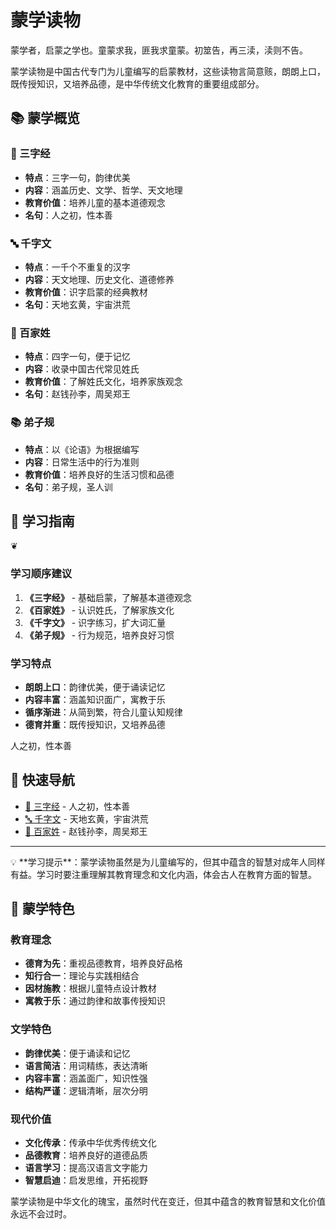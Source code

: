 # 蒙学读物

<div class="literary-quote">
蒙学者，启蒙之学也。童蒙求我，匪我求童蒙。初筮告，再三渎，渎则不告。
</div>

蒙学读物是中国古代专门为儿童编写的启蒙教材，这些读物言简意赅，朗朗上口，既传授知识，又培养品德，是中华传统文化教育的重要组成部分。

## 📚 蒙学概览

### 📖 三字经
- **特点**：三字一句，韵律优美
- **内容**：涵盖历史、文学、哲学、天文地理
- **教育价值**：培养儿童的基本道德观念
- **名句**：人之初，性本善

### 🔤 千字文
- **特点**：一千个不重复的汉字
- **内容**：天文地理、历史文化、道德修养
- **教育价值**：识字启蒙的经典教材
- **名句**：天地玄黄，宇宙洪荒

### 👥 百家姓
- **特点**：四字一句，便于记忆
- **内容**：收录中国古代常见姓氏
- **教育价值**：了解姓氏文化，培养家族观念
- **名句**：赵钱孙李，周吴郑王

### 📚 弟子规
- **特点**：以《论语》为根据编写
- **内容**：日常生活中的行为准则
- **教育价值**：培养良好的生活习惯和品德
- **名句**：弟子规，圣人训

## 📖 学习指南

<div class="chapter-divider">
<span class="ornament">❦</span>
</div>

### 学习顺序建议
1. **《三字经》** - 基础启蒙，了解基本道德观念
2. **《百家姓》** - 认识姓氏，了解家族文化
3. **《千字文》** - 识字练习，扩大词汇量
4. **《弟子规》** - 行为规范，培养良好习惯

### 学习特点
- **朗朗上口**：韵律优美，便于诵读记忆
- **内容丰富**：涵盖知识面广，寓教于乐
- **循序渐进**：从简到繁，符合儿童认知规律
- **德育并重**：既传授知识，又培养品德

<div class="page-decoration">
<span class="verse">人之初，性本善</span>
</div>

## 🔗 快速导航

- [📖 三字经](./三字经.md) - 人之初，性本善
- [🔤 千字文](./千字文.md) - 天地玄黄，宇宙洪荒
- [👥 百家姓](./百家姓.md) - 赵钱孙李，周吴郑王

---

<div class="annotation">
💡 **学习提示**：蒙学读物虽然是为儿童编写的，但其中蕴含的智慧对成年人同样有益。学习时要注重理解其教育理念和文化内涵，体会古人在教育方面的智慧。
</div>

## 🌟 蒙学特色

### 教育理念
- **德育为先**：重视品德教育，培养良好品格
- **知行合一**：理论与实践相结合
- **因材施教**：根据儿童特点设计教材
- **寓教于乐**：通过韵律和故事传授知识

### 文学特色
- **韵律优美**：便于诵读和记忆
- **语言简洁**：用词精练，表达清晰
- **内容丰富**：涵盖面广，知识性强
- **结构严谨**：逻辑清晰，层次分明

### 现代价值
- **文化传承**：传承中华优秀传统文化
- **品德教育**：培养良好的道德品质
- **语言学习**：提高汉语言文字能力
- **智慧启迪**：启发思维，开拓视野

蒙学读物是中华文化的瑰宝，虽然时代在变迁，但其中蕴含的教育智慧和文化价值永远不会过时。